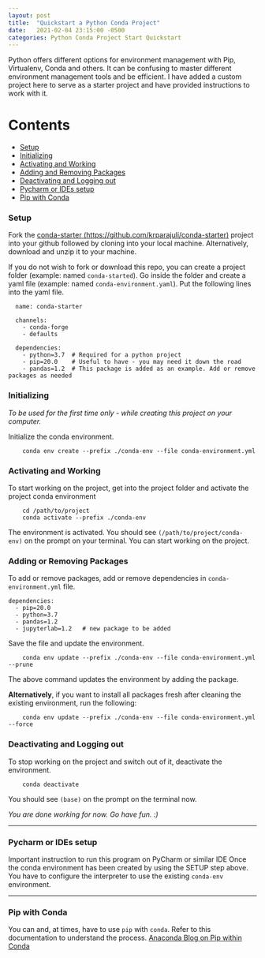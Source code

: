```yaml
---
layout: post
title:  "Quickstart a Python Conda Project"
date:   2021-02-04 23:15:00 -0500
categories: Python Conda Project Start Quickstart
---
```



Python offers different options for environment management with Pip, Virtualenv, Conda and others. It can be confusing to master different environment management tools and be efficient. I have added a custom project here to serve as a starter project and have provided instructions to work with it.

# Contents
 - [Setup](#setup) 
 - [Initializing](#initializing)
 - [Activating and Working](#activating-and-working)
 - [Adding and Removing Packages](#adding-and-removing-packages)
 - [Deactivating and Logging out](#deactivating-and-logging-out)
 - [Pycharm or IDEs setup](#pycharm-or-ides-setup)
 - [Pip with Conda](#pip-with-conda)


### Setup
Fork the [conda-starter (https://github.com/krparajuli/conda-starter)](https://github.com/krparajuli/conda-starter) project into your github followed by cloning into your local machine. Alternatively, download and unzip it to your machine.

If you do not wish to fork or download this repo, you can create a project folder (example: named `conda-started`). Go inside the folder and create a yaml file (example: named `conda-environment.yaml`). Put the following lines into the yaml file. 

```
  name: conda-starter

  channels:
    - conda-forge
    - defaults

  dependencies:
    - python=3.7  # Required for a python project
    - pip=20.0    # Useful to have - you may need it down the road    
    - pandas=1.2  # This package is added as an example. Add or remove packages as needed
```

### Initializing

*To be used for the first time only - while creating this project on your computer.*

Initialize the conda environment.

```
    conda env create --prefix ./conda-env --file conda-environment.yml
```

### Activating and Working

To start working on the project, get into the project folder and activate the project conda environment
```
    cd /path/to/project
    conda activate --prefix ./conda-env
```
The environment is activated. You should see `(/path/to/project/conda-env)` on the prompt on your terminal. You can start working on the project.

### Adding or Removing Packages
To add or remove packages, add or remove dependencies in `conda-environment.yml` file.
```
dependencies:
  - pip=20.0
  - python=3.7
  - pandas=1.2
  - jupyterlab=1.2   # new package to be added
```
Save the file and update the environment.
```
    conda env update --prefix ./conda-env --file conda-environment.yml --prune
```
The above command updates the environment by adding the package.

**Alternatively**, if you want to install all packages fresh after cleaning the existing environment, run the following:
```
    conda env update --prefix ./conda-env --file conda-environment.yml --force
```

### Deactivating and Logging out
To stop working on the project and switch out of it, deactivate the environment.
```
    conda deactivate
```
You should see `(base)` on the prompt on the terminal now.

*You are done working for now. Go have fun. :)*

---
### Pycharm or IDEs setup

Important instruction to run this program on PyCharm or similar IDE
Once the conda environment has been created by using the SETUP step above. You have to configure the interpreter to use
the existing `conda-env` environment.

---
### Pip with Conda
You can and, at times, have to use `pip` with `conda`. Refer to this documentation to understand the process.
[Anaconda Blog on Pip within Conda](https://www.anaconda.com/blog/using-pip-in-a-conda-environment)